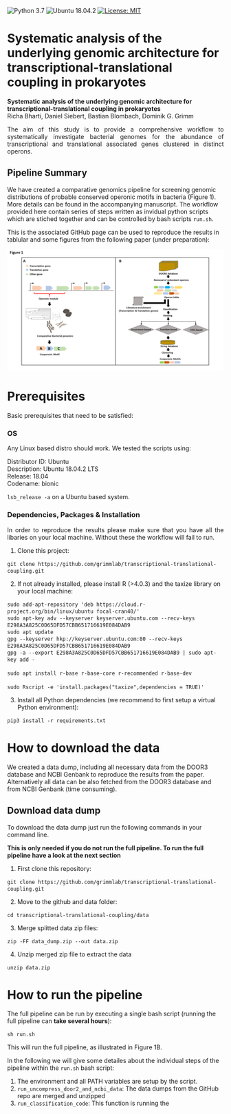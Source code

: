 ![Python 3.7](https://img.shields.io/badge/Python-3.7-blue.svg) ![Ubuntu 18.04.2](https://img.shields.io/badge/Ubuntu-18.04.2-green.svg) [![License: MIT](https://img.shields.io/badge/License-MIT-yellow.svg)](https://opensource.org/licenses/MIT)

# Systematic analysis of the underlying genomic architecture for transcriptional-translational coupling in prokaryotes


**Systematic analysis of the underlying genomic architecture for transcriptional-translational coupling in prokaryotes**  
Richa Bharti, Daniel Siebert, Bastian Blombach, Dominik G. Grimm

 <p style='text-align: justify;'> The aim of this study is to provide a comprehensive workflow to systematically investigate bacterial genomes for the abundance of transcriptional and translational associated genes clustered in distinct operons.</p>

 ## Pipeline Summary
We have created a comparative genomics pipeline for screening genomic distributions of probable conserved operonic motifs in bacteria (Figure 1). More details can be found in the accompanying manuscript. The workflow provided here contain series of steps written as invidual python scripts which are stiched together and can be controlled by bash scripts `run.sh`.

This is the associated GitHub page can be used to reproduce the results in tablular and some figures from the following paper (under preparation):


<p align="center">
  <img src="https://github.com/grimmlab/transcriptional-translational-coupling/blob/master/Figure%201.png">
</p>

# Prerequisites
Basic prerequisites that need to be satisfied:

### OS
Any Linux based distro should work. We tested the scripts using:

Distributor ID: Ubuntu <br/>
Description:    Ubuntu 18.04.2 LTS <br/>
Release:        18.04 <br/>
Codename:       bionic <br/>

`lsb_release -a` on a Ubuntu based system.

###  Dependencies, Packages & Installation
<p style='text-align: justify;'> In order to reproduce the results please make sure that you have all the libaries on your local machine.
Without these the workflow will fail to run. </p>

1. Clone this project:
```
git clone https://github.com/grimmlab/transcriptional-translational-coupling.git
```
   
2. If not already installed, please install R (>4.0.3) and the taxize library on your local machine:
```
sudo add-apt-repository 'deb https://cloud.r-project.org/bin/linux/ubuntu focal-cran40/'
sudo apt-key adv --keyserver keyserver.ubuntu.com --recv-keys E298A3A825C0D65DFD57CBB651716619E084DAB9
sudo apt update
gpg --keyserver hkp://keyserver.ubuntu.com:80 --recv-keys E298A3A825C0D65DFD57CBB651716619E084DAB9
gpg -a --export E298A3A825C0D65DFD57CBB651716619E084DAB9 | sudo apt-key add -

sudo apt install r-base r-base-core r-recommended r-base-dev

sudo Rscript -e 'install.packages("taxize",dependencies = TRUE)'
```
   
3. Install all Python dependencies (we recommend to first setup a virtual Python environment): 
```
pip3 install -r requirements.txt
```
    

# How to download the data

We created a data dump, including all necessary data from the DOOR3 database and NCBI Genbank to reproduce the results from the paper. Alternatively all data can be also fetched from the DOOR3 database and from NCBI Genbank (time consuming).

## Download data dump
To download the data dump just run the following commands in your command line.  

**This is only needed if you do not run the full pipeline. To run the full pipeline have a look at the next section**

1. First clone this repository:
```
git clone https://github.com/grimmlab/transcriptional-translational-coupling.git
```
   
2. Move to the github and data folder:
```
cd transcriptional-translational-coupling/data
```
   
3. Merge splitted data zip files:
```
zip -FF data_dump.zip --out data.zip
```
   
4. Unzip merged zip file to extract the data
```
unzip data.zip
```

# How to run the pipeline

The full pipeline can be run by executing a single bash script (running the full pipeline can **take several hours**):

```
sh run.sh
```

This will run the full pipeline, as illustrated in Figure 1B.  

In the following we will give some detailes about the individual steps of the pipeline within the `run.sh` bash script:

1. The environment and all PATH variables are setup by the script.
2. `run_uncompress_door2_and_ncbi_data`: The data dumps from the GitHub repo are merged and unzipped
3. `run_classification_code`: This function is running the 


